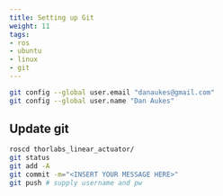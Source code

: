 ```yaml
---
title: Setting up Git
weight: 11
tags:
- ros
- ubuntu
- linux
- git
---
```


```bash
git config --global user.email "danaukes@gmail.com"
git config --global user.name "Dan Aukes"
```

## Update git

```bash
roscd thorlabs_linear_actuator/
git status
git add -A
git commit -m="<INSERT YOUR MESSAGE HERE>"
git push # supply username and pw
```
